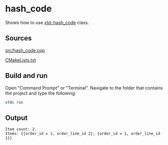 # hash_code

Shows how to use [xtd::hash_code](https://gammasoft71.github.io/xtd/reference_guides/latest/classxtd_1_1hash__code.html) class.

## Sources

[src/hash_code.cpp](src/hash_code.cpp)

[CMakeLists.txt](CMakeLists.txt)

## Build and run

Open "Command Prompt" or "Terminal". Navigate to the folder that contains the project and type the following:

```cmake
xtdc run
```

## Output

```
Item count: 2.
Items: {{order_id = 1, order_line_id 2}, {order_id = 1, order_line_id 1}}
```
